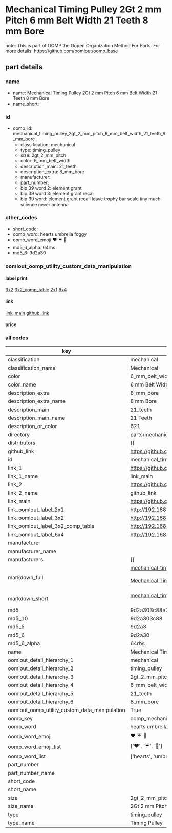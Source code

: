 # Mechanical Timing Pulley 2Gt 2 mm Pitch 6 mm Belt Width 21 Teeth 8 mm Bore  

note: This is part of OOMP the Oopen Organization Method For Parts. For more details: https://github.com/oomlout/oomp_base

##  part details





### name
* name: Mechanical Timing Pulley 2Gt 2 mm Pitch 6 mm Belt Width 21 Teeth 8 mm Bore
* name_short: 
### id
* oomp_id: mechanical_timing_pulley_2gt_2_mm_pitch_6_mm_belt_width_21_teeth_8_mm_bore
  * classification: mechanical
  * type: timing_pulley
  * size: 2gt_2_mm_pitch
  * color: 6_mm_belt_width
  * description_main: 21_teeth
  * description_extra: 8_mm_bore
  * manufacturer: 
  * part_number: 
  * bip 39 word 2: element grant
  * bip 39 word 3: element grant recall
  * bip 39 word: element grant recall leave trophy bar scale tiny much science never antenna

### other_codes
* short_code: 
* oomp_word: hearts umbrella foggy
* oomp_word_emoji :hearts: :umbrella: :foggy:
* md5_6_alpha: 64rhs
* md5_6: 9d2a30






### oomlout_oomp_utility_custom_data_manipulation
#### label print
[3x2](http://192.168.1.245:1112/?label=oomp%2064rhs)
[3x2_oomp_table](http://192.168.1.107:1112/?label=oomp%2064rhs)
[2x1](http://192.168.1.242:1112/?label=oomp%2064rhs)
[6x4](http://192.168.1.55:1112/?label=oomp%2064rhs)    

#### link

[link_main](https://github.com/oomlout/oomlout_oomp_current_version_messy/tree/main/parts/mechanical_timing_pulley_2gt_2_mm_pitch_6_mm_belt_width_21_teeth_8_mm_bore) [github_link](https://github.com/oomlout/oomlout_oomp_part_src/tree/main/parts/mechanical_timing_pulley_2gt_2_mm_pitch_6_mm_belt_width_21_teeth_8_mm_bore)                             

#### price







### all codes 
| key | value |  
| --- | --- |  
| classification | mechanical |  
| classification_name | Mechanical |  
| color | 6_mm_belt_width |  
| color_name | 6 mm Belt Width |  
| description_extra | 8_mm_bore |  
| description_extra_name | 8 mm Bore |  
| description_main | 21_teeth |  
| description_main_name | 21 Teeth |  
| description_or_color | 621 |  
| directory | parts/mechanical_timing_pulley_2gt_2_mm_pitch_6_mm_belt_width_21_teeth_8_mm_bore |  
| distributors | [] |  
| github_link | https://github.com/oomlout/oomlout_oomp_part_src/tree/main/parts/mechanical_timing_pulley_2gt_2_mm_pitch_6_mm_belt_width_21_teeth_8_mm_bore |  
| id | mechanical_timing_pulley_2gt_2_mm_pitch_6_mm_belt_width_21_teeth_8_mm_bore |  
| link_1 | https://github.com/oomlout/oomlout_oomp_current_version_messy/tree/main/parts/mechanical_timing_pulley_2gt_2_mm_pitch_6_mm_belt_width_21_teeth_8_mm_bore |  
| link_1_name | link_main |  
| link_2 | https://github.com/oomlout/oomlout_oomp_part_src/tree/main/parts/mechanical_timing_pulley_2gt_2_mm_pitch_6_mm_belt_width_21_teeth_8_mm_bore |  
| link_2_name | github_link |  
| link_main | https://github.com/oomlout/oomlout_oomp_current_version_messy/tree/main/parts/mechanical_timing_pulley_2gt_2_mm_pitch_6_mm_belt_width_21_teeth_8_mm_bore |  
| link_oomlout_label_2x1 | http://192.168.1.242:1112/?label=oomp%2064rhs |  
| link_oomlout_label_3x2 | http://192.168.1.245:1112/?label=oomp%2064rhs |  
| link_oomlout_label_3x2_oomp_table | http://192.168.1.107:1112/?label=oomp%2064rhs |  
| link_oomlout_label_6x4 | http://192.168.1.55:1112/?label=oomp%2064rhs |  
| manufacturer |  |  
| manufacturer_name |  |  
| manufacturers | [] |  
| markdown_full | [mechanical_timing_pulley_2gt_2_mm_pitch_6_mm_belt_width_21_teeth_8_mm_bore](https://github.com/oomlout/oomlout_oomp_current_version_messy/tree/main/parts/mechanical_timing_pulley_2gt_2_mm_pitch_6_mm_belt_width_21_teeth_8_mm_bore)<br>[](https://github.com/oomlout/oomlout_oomp_current_version_messy/tree/main/parts/mechanical_timing_pulley_2gt_2_mm_pitch_6_mm_belt_width_21_teeth_8_mm_bore)<br>[Mechanical Timing Pulley 2Gt 2 Mm Pitch 6 Mm Belt Width 21 Teeth 8 Mm Bore](https://github.com/oomlout/oomlout_oomp_current_version_messy/tree/main/parts/mechanical_timing_pulley_2gt_2_mm_pitch_6_mm_belt_width_21_teeth_8_mm_bore)<br><br> |  
| markdown_short | [mechanical_timing_pulley_2gt_2_mm_pitch_6_mm_belt_width_21_teeth_8_mm_bore](https://github.com/oomlout/oomlout_oomp_current_version_messy/tree/main/parts/mechanical_timing_pulley_2gt_2_mm_pitch_6_mm_belt_width_21_teeth_8_mm_bore)<br><br> |  
| md5 | 9d2a303c88e2780049f477ef66d96a3d |  
| md5_10 | 9d2a303c88 |  
| md5_5 | 9d2a3 |  
| md5_6 | 9d2a30 |  
| md5_6_alpha | 64rhs |  
| name | Mechanical Timing Pulley 2Gt 2 mm Pitch 6 mm Belt Width 21 Teeth 8 mm Bore |  
| oomlout_detail_hierarchy_1 | mechanical |  
| oomlout_detail_hierarchy_2 | timing_pulley |  
| oomlout_detail_hierarchy_3 | 2gt_2_mm_pitch |  
| oomlout_detail_hierarchy_4 | 6_mm_belt_width |  
| oomlout_detail_hierarchy_5 | 21_teeth |  
| oomlout_detail_hierarchy_6 | 8_mm_bore |  
| oomlout_oomp_utility_custom_data_manipulation | True |  
| oomp_key | oomp_mechanical_timing_pulley_2gt_2_mm_pitch_6_mm_belt_width_21_teeth_8_mm_bore |  
| oomp_word | hearts umbrella foggy |  
| oomp_word_emoji | :hearts: :umbrella: :foggy: |  
| oomp_word_emoji_list | [':hearts:', ':umbrella:', ':foggy:'] |  
| oomp_word_list | ['hearts', 'umbrella', 'foggy'] |  
| part_number |  |  
| part_number_name |  |  
| short_code |  |  
| short_name |  |  
| size | 2gt_2_mm_pitch |  
| size_name | 2Gt 2 mm Pitch |  
| type | timing_pulley |  
| type_name | Timing Pulley |  
